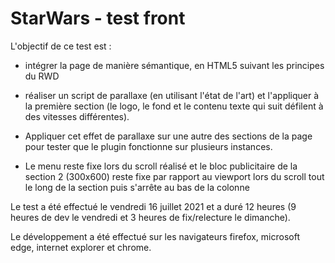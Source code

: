 # StarWars - test front

L'objectif de ce test est :
 - intégrer la page de manière sémantique, en HTML5 suivant les principes du RWD
    
- réaliser un script de parallaxe  (en utilisant l'état de l'art) et l'appliquer à la première section (le logo, le fond et le contenu texte qui suit défilent à des vitesses différentes). 

- Appliquer cet effet de parallaxe sur une autre des sections de la page pour tester que le plugin fonctionne sur plusieurs instances.

- Le menu reste fixe lors du scroll réalisé et le bloc publicitaire de la section 2 (300x600) reste fixe par rapport au viewport lors du scroll tout le long de la section puis s'arrête au bas de la colonne


Le test a été effectué le vendredi 16 juillet 2021 et a duré 12 heures (9 heures de dev le vendredi et 3 heures de fix/relecture le dimanche).

Le développement a été effectué sur les navigateurs firefox, microsoft edge, internet explorer et chrome.

